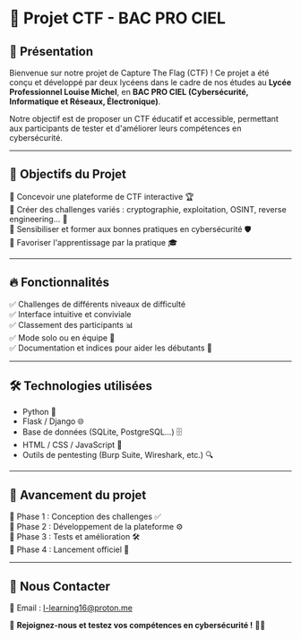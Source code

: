 # 🎯 Projet CTF - BAC PRO CIEL

## 📌 Présentation
Bienvenue sur notre projet de Capture The Flag (CTF) ! Ce projet a été conçu et développé par deux lycéens dans le cadre de nos études au **Lycée Professionnel Louise Michel**, en **BAC PRO CIEL (Cybersécurité, Informatique et Réseaux, Électronique)**.

Notre objectif est de proposer un CTF éducatif et accessible, permettant aux participants de tester et d'améliorer leurs compétences en cybersécurité.

---

## 🚀 Objectifs du Projet
🔹 Concevoir une plateforme de CTF interactive 🏆  
🔹 Créer des challenges variés : cryptographie, exploitation, OSINT, reverse engineering... 🔐  
🔹 Sensibiliser et former aux bonnes pratiques en cybersécurité 🛡️  
🔹 Favoriser l'apprentissage par la pratique 🎓

---

## 🔥 Fonctionnalités
✅ Challenges de différents niveaux de difficulté  
✅ Interface intuitive et conviviale  
✅ Classement des participants 📊  
✅ Mode solo ou en équipe 👥  
✅ Documentation et indices pour aider les débutants 📖

---

## 🛠️ Technologies utilisées
- Python 🐍
- Flask / Django 🌐
- Base de données (SQLite, PostgreSQL...) 🗄️
- HTML / CSS / JavaScript 🎨
- Outils de pentesting (Burp Suite, Wireshark, etc.) 🔍

---

## 📅 Avancement du projet
📌 Phase 1 : Conception des challenges ✅  
📌 Phase 2 : Développement de la plateforme ⚙️  
📌 Phase 3 : Tests et amélioration 🛠️  
📌 Phase 4 : Lancement officiel 🚀

---

## 📢 Nous Contacter
📧 Email : I-learning16@proton.me

📣 **Rejoignez-nous et testez vos compétences en cybersécurité !** 🏴‍☠️

